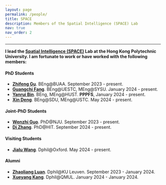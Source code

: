 ```yaml
---
layout: page
permalink: /people/
title: SPACE
description: Members of the Spatial Intelligence (SPACE) Lab
nav: true
nav_order: 2
---
```


---
**I lead the [Spatial Intelligence (SPACE)](https://bingcs.github.io/) Lab at the Hong Kong Polytechnic University. I am fortunate to work or have worked with the following members:** 

<section>
  <h4>PhD Students</h4>
  <ul>
        <li>
            <a href="https://www.linkedin.com/in/zhifeng-gu-2b67412a6/?trk=people-guest_people_search-card&originalSubdomain=hk"  target="_blank"><strong>Zhifeng Gu</strong></a>. BEng@BUAA. September 2023 - present.
        </li>
        <li>
            <a href="https://fatpeter.github.io/"  target="_blank"><strong>Guangchi Fang</strong></a>. BEng@UESTC, MEng@SYSU. January 2024 - present.
        </li>
        <li>
            <a href="https://scholar.google.com/citations?user=_9fN3mEAAAAJ&hl=zh-CN"  target="_blank"><strong>Yanrui Bin</strong></a>. BEng, MEng@HUST. <strong>PPPFS</strong></a>, January 2024 - present.
        </li>
        <li>
            <a href="https://bingcs.github.io/people/"  target="_blank"><strong>Xin Deng</strong></a>. BEng@SDU, MEng@USTC. May 2024 - present.
        </li>  
  </ul>
</section>

<section>
  <h4>Joint-PhD Students</h4>
  <ul>
        <li>
            <a href="https://bingcs.github.io/people/"  target="_blank"><strong>Wenzhi Guo</strong></a>. PhD@NJU. September 2023 - present.
        </li>
        <li>
            <a href="https://bingcs.github.io/people/"  target="_blank"><strong>Di Zhang</strong></a>. PhD@HIT. September 2024 - present.
        </li>
  </ul>
</section>

<section>
  <h4>Visiting Students</h4>
  <ul>
        <li>
            <a href="https://www.cs.ox.ac.uk/people/jialu.wang/"  target="_blank"><strong>Jialu Wang</strong></a>. Dphil@Oxford. May 2024 - present.
        </li>
  </ul>
</section>


<section>
  <h4>Alumni</h4>
  <ul>
        <li>
            <a href="https://scholar.google.com/citations?user=fl7zY9gAAAAJ&hl=en"  target="_blank"><strong>Zhaoliang Luan</strong></a>. Dphil@KU Leuven. September 2023 - January 2024.
        </li>
        <li>
            <a href="https://alexandor91.github.io/profiles_web/"  target="_blank"><strong>Xueyang Kang</strong></a>. Dphil@QMUL. January 2024 - January 2024.
        </li>
  </ul>
</section>
